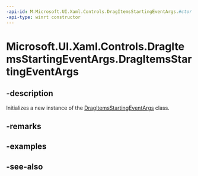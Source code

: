 ```yaml
---
-api-id: M:Microsoft.UI.Xaml.Controls.DragItemsStartingEventArgs.#ctor
-api-type: winrt constructor
---
```


<!-- Method syntax
public DragItemsStartingEventArgs()
-->

# Microsoft.UI.Xaml.Controls.DragItemsStartingEventArgs.DragItemsStartingEventArgs

## -description
Initializes a new instance of the [DragItemsStartingEventArgs](dragitemsstartingeventargs.md) class.

## -remarks

## -examples

## -see-also
